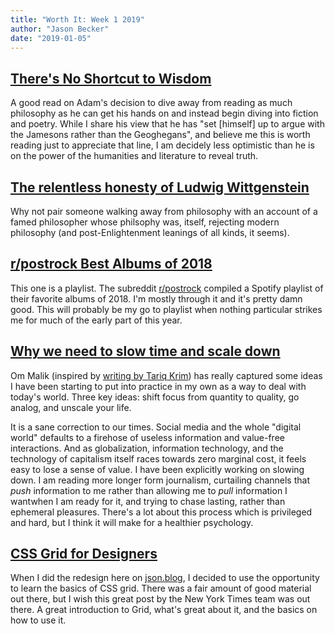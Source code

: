 ```yaml
---
title: "Worth It: Week 1 2019"
author: "Jason Becker"
date: "2019-01-05"
---
```


## [There's No Shortcut to Wisdom](http://adamgurri.com/2019/01/05/theres-no-shortcut-to-wisdom/)

A good read on Adam's decision to dive away from reading as much philosophy as he can get his hands on and instead begin diving into fiction and poetry. While I share his view that he has "set [himself] up to argue with the Jamesons rather than the Geoghegans", and believe me this is worth reading just to appreciate that line, I am decidely less optimistic than he is on the power of the humanities and literature to reveal truth.

## [The relentless honesty of Ludwig Wittgenstein](https://www.the-tls.co.uk/articles/public/ludwig-wittgenstein-honesty-ground/)

Why not pair someone walking away from philosophy with an account of a famed philosopher whose philsophy was, itself, rejecting modern philosophy (and post-Enlightenment leanings of all kinds, it seems).

## [r/postrock Best Albums of 2018](https://open.spotify.com/user/exposur3/playlist/3fZXrlzRi4whBt6ctZWMFu?si=7IjbY6H1TNSV63GfGcTw_A)

This one is a playlist. The subreddit [r/postrock](https://www.reddit.com/r/postrock) compiled a Spotify playlist of their favorite albums of 2018. I'm mostly through it and it's pretty damn good. This will probably be my go to playlist when nothing particular strikes me for much of the early part of this year.

## [Why we need to slow time and scale down](https://om.co/2019/01/02/why-we-need-to-slow-time-and-scale-down/)

Om Malik (inspired by [writing by Tariq Krim](https://medium.com/tariqs-thoughts/3-years-later-2d725b988fee)) has really captured some ideas I have been starting to put into practice in my own as a way to deal with today's world. Three key ideas: shift focus from quantity to quality, go analog, and unscale your life.

It is a sane correction to our times. Social media and the whole "digital world" defaults to a firehose of useless information and value-free interactions. And as globalization, information technology, and the technology of capitalism itself races towards zero marginal cost, it feels easy to lose a sense of value. I have been explicitly working on slowing down. I am reading more longer form journalism, curtailing channels that _push_ information to me rather than allowing me to _pull_ information I wantwhen I am ready for it, and trying to chase lasting, rather than ephemeral pleasures. There's a lot about this process which is privileged and hard, but I think it will make for a healthier psychology.

## [CSS Grid for Designers](https://open.nytimes.com/css-grid-for-designers-f74a883b98f5)

When I did the redesign here on [json.blog](https://json.blog), I decided to use the opportunity to learn the basics of CSS grid. There was a fair amount of good material out there, but I wish this great post by the New York Times team was out there. A great introduction to Grid, what's great about it, and the basics on how to use it.

